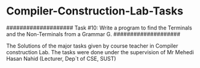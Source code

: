 # Compiler-Construction-Lab-Tasks

####################
Task #10: Write a program to find the Terminals and the Non-Terminals from a Grammar G. 
####################

The Solutions of the major tasks given by course teacher in Compiler construction Lab.
The tasks were done under the supervision of Mr Mehedi Hasan Nahid (Lecturer, Dep`t of CSE, SUST)




